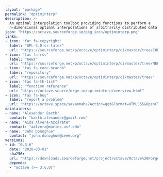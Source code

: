 ```yaml
---
layout: "package"
permalink: "optiminterp"
description: >-
  An optimal interpolation toolbox providing functions to perform a
  n-dimensional optimal interpolations of arbitrarily distributed data points.
icon: "https://octave.sourceforge.io/pkg_icon/optiminterp.png"
links:
- icon: "far fa-copyright"
  label: "GPL-3.0-or-later"
  url: "https://sourceforge.net/p/octave/optiminterp/ci/master/tree/COPYING"
- icon: "fas fa-rss"
  label: "news"
  url: "https://sourceforge.net/p/octave/optiminterp/ci/master/tree/NEWS"
- icon: "fas fa-code-branch"
  label: "repository"
  url: "https://sourceforge.net/p/octave/optiminterp/ci/master/tree/"
- icon: "fas fa-th-list"
  label: "function reference"
  url: "https://octave.sourceforge.io/optiminterp/overview.html"
- icon: "fas fa-bug"
  label: "report a problem"
  url: "https://octave.space/savannah/?Action=get&Format=HTMLCSS&OpenClosed=open&Title=[octave%20forge]%20(optiminterp)"
maintainers:
- name: "Alexander Barth"
  contact: "barth.alexander@gmail.com"
- name: "Aida Alvera-Azcárate"
  contact: "aalvera@marine.usf.edu"
- name: "John Donoghue"
  contact: "john.donoghue@ieee.org"
versions:
- id: "0.3.6"
  date: "2020-03-01"
  sha256:
  url: "https://downloads.sourceforge.net/project/octave/Octave%20Forge%20Packages/Individual%20Package%20Releases/optiminterp-0.3.6.tar.gz"
  depends:
  - "octave (>= 3.6.0)"
---
```

